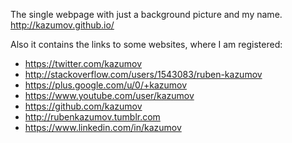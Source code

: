 The single webpage with just a background picture and my name.
  http://kazumov.github.io/

Also it contains the links to some websites, where I am registered:

- https://twitter.com/kazumov
- http://stackoverflow.com/users/1543083/ruben-kazumov
- https://plus.google.com/u/0/+kazumov
- https://www.youtube.com/user/kazumov
- https://github.com/kazumov
- http://rubenkazumov.tumblr.com
- https://www.linkedin.com/in/kazumov
